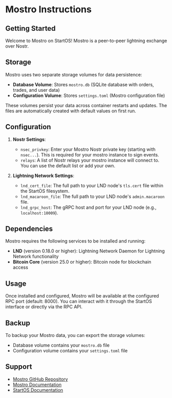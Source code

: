 # Mostro Instructions

## Getting Started

Welcome to Mostro on StartOS! Mostro is a peer-to-peer lightning exchange over Nostr.

## Storage

Mostro uses two separate storage volumes for data persistence:

- **Database Volume**: Stores `mostro.db` (SQLite database with orders, trades, and user data)
- **Configuration Volume**: Stores `settings.toml` (Mostro configuration file)

These volumes persist your data across container restarts and updates. The files are automatically created with default values on first run.

## Configuration

1.  **Nostr Settings**:
    *   `nsec_privkey`: Enter your Mostro Nostr private key (starting with `nsec...`). This is required for your mostro instance to sign events.
    *   `relays`: A list of Nostr relays your mostro instance will connect to. You can use the default list or add your own.

2.  **Lightning Network Settings**:
    *   `lnd_cert_file`: The full path to your LND node's `tls.cert` file within the StartOS filesystem.
    *   `lnd_macaroon_file`: The full path to your LND node's `admin.macaroon` file.
    *   `lnd_grpc_host`: The gRPC host and port for your LND node (e.g., `localhost:10009`).

## Dependencies

Mostro requires the following services to be installed and running:

- **LND** (version 0.18.0 or higher): Lightning Network Daemon for Lightning Network functionality
- **Bitcoin Core** (version 25.0 or higher): Bitcoin node for blockchain access

## Usage

Once installed and configured, Mostro will be available at the configured RPC port (default: 8000). You can interact with it through the StartOS interface or directly via the RPC API.

## Backup

To backup your Mostro data, you can export the storage volumes:
- Database volume contains your `mostro.db` file
- Configuration volume contains your `settings.toml` file

## Support

- [Mostro GitHub Repository](https://github.com/MostroP2P/mostro)
- [Mostro Documentation](https://mostro.network/)
- [StartOS Documentation](https://docs.start9.com/) 
